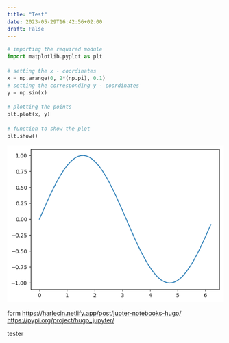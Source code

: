 ```yaml
---
title: "Test"
date: 2023-05-29T16:42:56+02:00
draft: False
---
```


<style>

code {
    overflow: none;
    max-height: none;
    scrollbar-width: none;
    -ms-overflow-style: none;
}

</style>




```python
# importing the required module
import matplotlib.pyplot as plt

# setting the x - coordinates
x = np.arange(0, 2*(np.pi), 0.1)
# setting the corresponding y - coordinates
y = np.sin(x)
  
# plotting the points
plt.plot(x, y)
  
# function to show the plot
plt.show()
```


    
![png](images/test_0_0.png)
    


form https://harlecin.netlify.app/post/jupter-notebooks-hugo/
https://pypi.org/project/hugo_jupyter/

tester